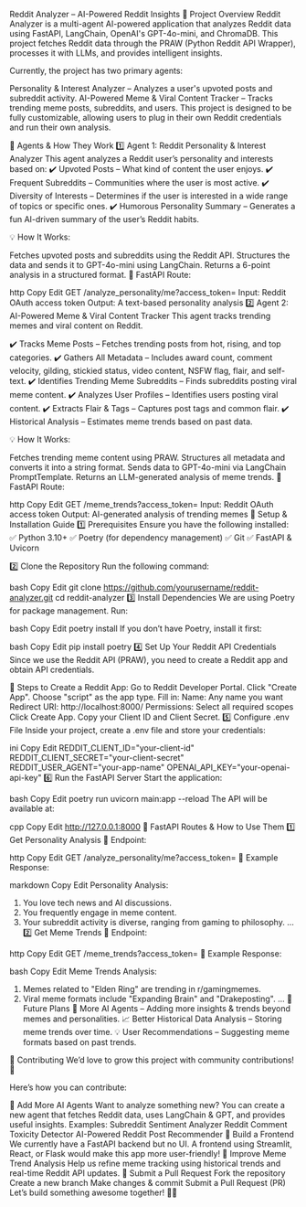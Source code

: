 Reddit Analyzer – AI-Powered Reddit Insights
📌 Project Overview
Reddit Analyzer is a multi-agent AI-powered application that analyzes Reddit data using FastAPI, LangChain, OpenAI's GPT-4o-mini, and ChromaDB. This project fetches Reddit data through the PRAW (Python Reddit API Wrapper), processes it with LLMs, and provides intelligent insights.

Currently, the project has two primary agents:

Personality & Interest Analyzer – Analyzes a user's upvoted posts and subreddit activity.
AI-Powered Meme & Viral Content Tracker – Tracks trending meme posts, subreddits, and users.
This project is designed to be fully customizable, allowing users to plug in their own Reddit credentials and run their own analysis.

📌 Agents & How They Work
1️⃣ Agent 1: Reddit Personality & Interest Analyzer
This agent analyzes a Reddit user’s personality and interests based on:
✔️ Upvoted Posts – What kind of content the user enjoys.
✔️ Frequent Subreddits – Communities where the user is most active.
✔️ Diversity of Interests – Determines if the user is interested in a wide range of topics or specific ones.
✔️ Humorous Personality Summary – Generates a fun AI-driven summary of the user’s Reddit habits.

💡 How It Works:

Fetches upvoted posts and subreddits using the Reddit API.
Structures the data and sends it to GPT-4o-mini using LangChain.
Returns a 6-point analysis in a structured format.
📌 FastAPI Route:

http
Copy
Edit
GET /analyze_personality/me?access_token=<Reddit Access Token>
Input: Reddit OAuth access token
Output: A text-based personality analysis
2️⃣ Agent 2: AI-Powered Meme & Viral Content Tracker
This agent tracks trending memes and viral content on Reddit.

✔️ Tracks Meme Posts – Fetches trending posts from hot, rising, and top categories.
✔️ Gathers All Metadata – Includes award count, comment velocity, gilding, stickied status, video content, NSFW flag, flair, and self-text.
✔️ Identifies Trending Meme Subreddits – Finds subreddits posting viral meme content.
✔️ Analyzes User Profiles – Identifies users posting viral content.
✔️ Extracts Flair & Tags – Captures post tags and common flair.
✔️ Historical Analysis – Estimates meme trends based on past data.

💡 How It Works:

Fetches trending meme content using PRAW.
Structures all metadata and converts it into a string format.
Sends data to GPT-4o-mini via LangChain PromptTemplate.
Returns an LLM-generated analysis of meme trends.
📌 FastAPI Route:

http
Copy
Edit
GET /meme_trends?access_token=<Reddit Access Token>
Input: Reddit OAuth access token
Output: AI-generated analysis of trending memes
📌 Setup & Installation Guide
1️⃣ Prerequisites
Ensure you have the following installed:
✅ Python 3.10+
✅ Poetry (for dependency management)
✅ Git
✅ FastAPI & Uvicorn

2️⃣ Clone the Repository
Run the following command:

bash
Copy
Edit
git clone https://github.com/yourusername/reddit-analyzer.git
cd reddit-analyzer
3️⃣ Install Dependencies
We are using Poetry for package management. Run:

bash
Copy
Edit
poetry install
If you don’t have Poetry, install it first:

bash
Copy
Edit
pip install poetry
4️⃣ Set Up Your Reddit API Credentials
Since we use the Reddit API (PRAW), you need to create a Reddit app and obtain API credentials.

📌 Steps to Create a Reddit App:
Go to Reddit Developer Portal.
Click "Create App".
Choose "script" as the app type.
Fill in:
Name: Any name you want
Redirect URI: http://localhost:8000/
Permissions: Select all required scopes
Click Create App.
Copy your Client ID and Client Secret.
5️⃣ Configure .env File
Inside your project, create a .env file and store your credentials:

ini
Copy
Edit
REDDIT_CLIENT_ID="your-client-id"
REDDIT_CLIENT_SECRET="your-client-secret"
REDDIT_USER_AGENT="your-app-name"
OPENAI_API_KEY="your-openai-api-key"
6️⃣ Run the FastAPI Server
Start the application:

bash
Copy
Edit
poetry run uvicorn main:app --reload
The API will be available at:

cpp
Copy
Edit
http://127.0.0.1:8000
📌 FastAPI Routes & How to Use Them
1️⃣ Get Personality Analysis
📌 Endpoint:

http
Copy
Edit
GET /analyze_personality/me?access_token=<Reddit Access Token>
📌 Example Response:

markdown
Copy
Edit
Personality Analysis:
1. You love tech news and AI discussions.
2. You frequently engage in meme content.
3. Your subreddit activity is diverse, ranging from gaming to philosophy.
...
2️⃣ Get Meme Trends
📌 Endpoint:

http
Copy
Edit
GET /meme_trends?access_token=<Reddit Access Token>
📌 Example Response:

bash
Copy
Edit
Meme Trends Analysis:
1. Memes related to "Elden Ring" are trending in r/gamingmemes.
2. Viral meme formats include "Expanding Brain" and "Drakeposting".
...
📌 Future Plans
🚀 More AI Agents – Adding more insights & trends beyond memes and personalities.
📈 Better Historical Data Analysis – Storing meme trends over time.
💡 User Recommendations – Suggesting meme formats based on past trends.

📌 Contributing
We’d love to grow this project with community contributions! 🚀

Here’s how you can contribute:

🔹 Add More AI Agents
Want to analyze something new?
You can create a new agent that fetches Reddit data, uses LangChain & GPT, and provides useful insights.
Examples:
Subreddit Sentiment Analyzer
Reddit Comment Toxicity Detector
AI-Powered Reddit Post Recommender
🔹 Build a Frontend
We currently have a FastAPI backend but no UI.
A frontend using Streamlit, React, or Flask would make this app more user-friendly!
🔹 Improve Meme Trend Analysis
Help us refine meme tracking using historical trends and real-time Reddit API updates.
🔹 Submit a Pull Request
Fork the repository
Create a new branch
Make changes & commit
Submit a Pull Request (PR)
Let’s build something awesome together! 🚀🔥
